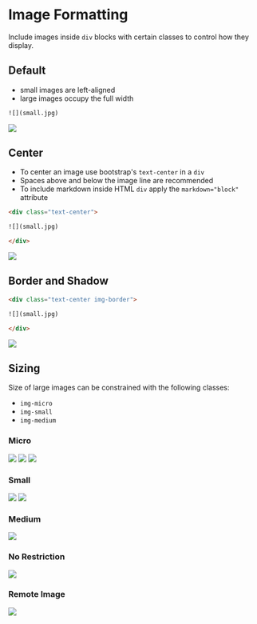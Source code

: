 # Image Formatting

Include images inside `div` blocks with certain classes to control how they display.

## Default

* small images are left-aligned
* large images occupy the full width

```html
![](small.jpg)
```

![](small.jpg)

## Center

* To center an image use bootstrap's `text-center` in a `div`
* Spaces above and below the image line are recommended
* To include markdown inside HTML `div` apply the `markdown="block"` attribute

```html
<div class="text-center">

![](small.jpg)

</div>
```

<div class="text-center">

![](small.jpg)

</div>

## Border and Shadow

```html
<div class="text-center img-border">

![](small.jpg)

</div>
```

<div class="text-center img-border">

![](small.jpg)

</div>

## Sizing

Size of large images can be constrained with the following classes:

* `img-micro`
* `img-small`
* `img-medium`

### Micro

<div class="text-center img-border img-micro">

![](large.jpg)
![](large.jpg)
![](large.jpg)

</div>

### Small

<div class="text-center img-border img-small">

![](large.jpg)
![](large.jpg)

</div>

### Medium

<div class="text-center img-border img-medium">

![](large.jpg)

</div>

### No Restriction

<div class="text-center img-border">

![](large.jpg)

</div>

### Remote Image

<div class="text-center img-border">

![](https://mods.org/wp-content/uploads/2017/02/test-image.png)

</div>